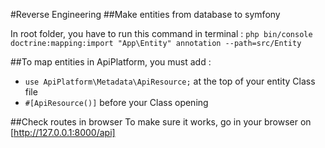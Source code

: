 #Reverse Engineering
##Make entities from database to symfony

In root folder, you have to run this command in terminal :
```php bin/console doctrine:mapping:import "App\Entity" annotation --path=src/Entity```

##To map entities in ApiPlatform, you must add :
- ```use ApiPlatform\Metadata\ApiResource;``` at the top of your entity Class file
- ```#[ApiResource()]``` before your Class opening

##Check routes in browser
To make sure it works, go in your browser on [http://127.0.0.1:8000/api]

